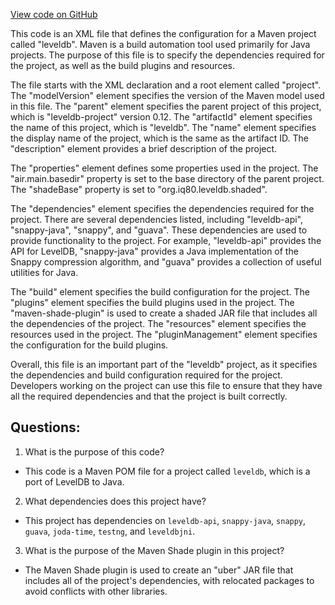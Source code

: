 [View code on GitHub](https://github.com/ergoplatform/ergo/target/streams/_global/assemblyOption/_global/streams/assembly/272159b70f65a3e11ade68a21bebd62410a63ec3_12ea5d0e5640d91695210bfb065562ee969a25ff_da39a3ee5e6b4b0d3255bfef95601890afd80709/META-INF/maven/org.iq80.leveldb/leveldb/pom.xml)

This code is an XML file that defines the configuration for a Maven project called "leveldb". Maven is a build automation tool used primarily for Java projects. The purpose of this file is to specify the dependencies required for the project, as well as the build plugins and resources.

The file starts with the XML declaration and a root element called "project". The "modelVersion" element specifies the version of the Maven model used in this file. The "parent" element specifies the parent project of this project, which is "leveldb-project" version 0.12. The "artifactId" element specifies the name of this project, which is "leveldb". The "name" element specifies the display name of the project, which is the same as the artifact ID. The "description" element provides a brief description of the project.

The "properties" element defines some properties used in the project. The "air.main.basedir" property is set to the base directory of the parent project. The "shadeBase" property is set to "org.iq80.leveldb.shaded".

The "dependencies" element specifies the dependencies required for the project. There are several dependencies listed, including "leveldb-api", "snappy-java", "snappy", and "guava". These dependencies are used to provide functionality to the project. For example, "leveldb-api" provides the API for LevelDB, "snappy-java" provides a Java implementation of the Snappy compression algorithm, and "guava" provides a collection of useful utilities for Java.

The "build" element specifies the build configuration for the project. The "plugins" element specifies the build plugins used in the project. The "maven-shade-plugin" is used to create a shaded JAR file that includes all the dependencies of the project. The "resources" element specifies the resources used in the project. The "pluginManagement" element specifies the configuration for the build plugins.

Overall, this file is an important part of the "leveldb" project, as it specifies the dependencies and build configuration required for the project. Developers working on the project can use this file to ensure that they have all the required dependencies and that the project is built correctly.
## Questions: 
 1. What is the purpose of this code?
- This code is a Maven POM file for a project called `leveldb`, which is a port of LevelDB to Java.

2. What dependencies does this project have?
- This project has dependencies on `leveldb-api`, `snappy-java`, `snappy`, `guava`, `joda-time`, `testng`, and `leveldbjni`.

3. What is the purpose of the Maven Shade plugin in this project?
- The Maven Shade plugin is used to create an "uber" JAR file that includes all of the project's dependencies, with relocated packages to avoid conflicts with other libraries.